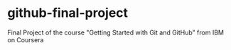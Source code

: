 # github-final-project
Final Project of the course "Getting Started with Git and GitHub" from IBM on Coursera
